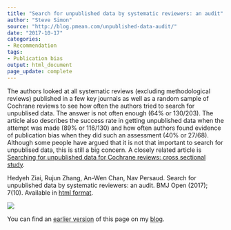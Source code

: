 ```yaml
---
title: "Search for unpublished data by systematic reviewers: an audit"
author: "Steve Simon"
source: "http://blog.pmean.com/unpublished-data-audit/"
date: "2017-10-17"
categories:
- Recommendation
tags:
- Publication bias
output: html_document
page_update: complete
---
```


The authors looked at all systematic reviews (excluding methodological reviews) published in a few key journals as well as a random sample of Cochrane reviews to see how often the authors tried to search for unpublised data. The answer is not often enough (64% or 130/203). The article also describes the success rate in getting unpublished data when the attempt was made (89% or 116/130) and how often authors found evidence of publication bias when they did such an assessment (40% or 27/68). Although some people have argued that it is not that important to search for unpublised data, this is still a big concern. A closely related article is [Searching for unpublished data for Cochrane reviews: cross sectional study][benn1].


<!---More--->

Hedyeh Ziai, Rujun Zhang, An-Wen Chan, Nav Persaud. Search for unpublished data by systematic reviewers: an audit. BMJ Open (2017); 7(10). Available in [html format][ziai1].

![](http://www.pmean.com/new-images/17/unpublished-data-audit01.png)

You can find an [earlier version][sim1] of this page on my [blog][sim2].

[sim1]: http://blog.pmean.com/unpublished-data-audit/
[sim2]: http://blog.pmean.com[

[benn1]: http://www.bmj.com/content/346/bmj.f2231
[ziai1]: http://bmjopen.bmj.com/content/7/10/e017737
